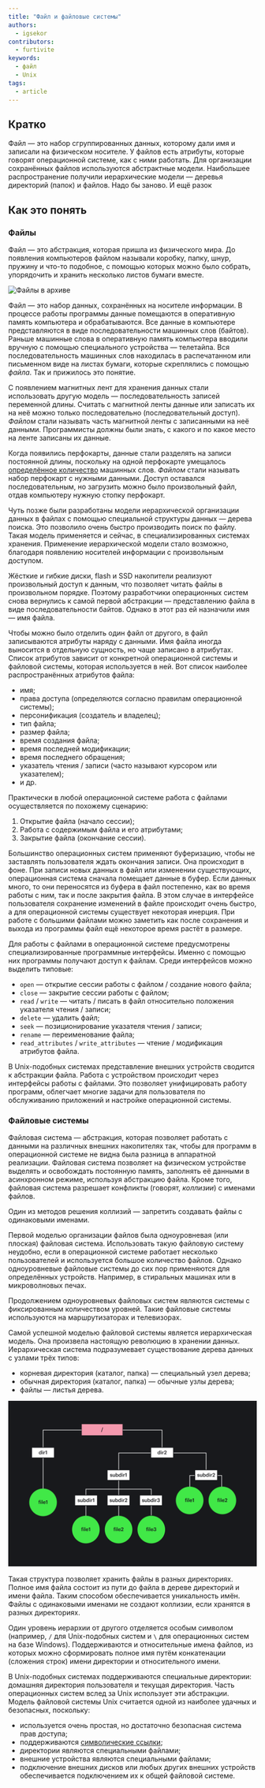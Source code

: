 ```yaml
---
title: "Файл и файловые системы"
authors:
  - igsekor
contributors:
  - furtivite
keywords:
  - файл
  - Unix
tags:
  - article
---
```


## Кратко

Файл — это набор сгруппированных данных, которому дали имя и записали на физическом носителе. У файлов есть атрибуты, которые говорят операционной системе, как с ними работать. Для организации сохранённых файлов используются абстрактные модели. Наибольшее распространение получили иерархические модели — деревья директорий (папок) и файлов. Надо бы заново. И ещё разок

## Как это понять

### Файлы

Файл — это абстракция, которая пришла из физического мира. До появления компьютеров файлом называли коробку, папку, шнур, пружину и что-то подобное, с помощью которых можно было собрать, упорядочить и хранить несколько листов бумаги вместе.

![Файлы в архиве](images/files.jpg)

Файл — это набор данных, сохранённых на носителе информации. В процессе работы программы данные помещаются в оперативную память компьютера и обрабатываются. Все данные в компьютере представляются в виде последовательности машинных слов (байтов). Раньше машинные слова в оперативную память компьютера вводили вручную с помощью специального устройства — телетайпа. Вся последовательность машинных слов находилась в распечатанном или письменном виде на листах бумаги, которые скреплялись с помощью _файла_. Так и прижилось это понятие.

С появлением магнитных лент для хранения данных стали использовать другую модель — последовательность записей переменной длины. Считать с магнитной ленты данные или записать их на неё можно только последовательно (последовательный доступ). _Файлом_ стали называть часть магнитной ленты с записанными на неё данными. Программисты должны были знать, с какого и по какое место на ленте записаны их данные.

Когда появились перфокарты, данные стали разделять на записи постоянной длины, поскольку на одной перфокарте умещалось [определённое количество](https://ru.wikipedia.org/wiki/Перфокарта) машинных слов. _Файлом_ стали называть набор перфокарт с нужными данными. Доступ оставался последовательным, но загрузить можно было произвольный файл, отдав компьютеру нужную стопку перфокарт.

Чуть позже были разработаны модели иерархической организации данных в файлах с помощью специальной структуры данных — дерева поиска. Это позволило очень быстро производить поиск по файлу. Такая модель применяется и сейчас, в специализированных системах хранения. Применение иерархической модели стало возможно, благодаря появлению носителей информации с произвольным доступом.

Жёсткие и гибкие диски, flash и SSD накопители реализуют произвольный доступ к данным, что позволяет читать файлы в произвольном порядке. Поэтому разработчики операционных систем снова вернулись к самой первой абстракции — представлению файла в виде последовательности байтов. Однако в этот раз ей назначили имя — имя файла.

Чтобы можно было отделить один файл от другого, в файл записываются атрибуты наряду с данными. Имя файла иногда выносится в отдельную сущность, но чаще записано в атрибутах. Список атрибутов зависит от конкретной операционной системы и файловой системы, которая используется в ней. Вот список наиболее распространённых атрибутов файла:

- имя;
- права доступа (определяются согласно правилам операционной системы);
- персонификация (создатель и владелец);
- тип файла;
- размер файла;
- время создания файла;
- время последней модификации;
- время последнего обращения;
- указатель чтения / записи (часто называют курсором или указателем);
- и др.

Практически в любой операционной системе работа с файлами осуществляется по похожему сценарию:

1. Открытие файла (начало сессии);
2. Работа с содержимым файла и его атрибутами;
3. Закрытие файла (окончание сессии).

Большинство операционных систем применяют буферизацию, чтобы не заставлять пользователя ждать окончания записи. Она происходит в фоне. При записи новых данных в файл или изменении существующих, операционная система сначала помещает данные в буфер. Если данных много, то они переносятся из буфера в файл постепенно, как во время работы с ним, так и после закрытия файла. В этом случае в интерфейсе пользователя сохранение изменений в файле происходит очень быстро, а для операционной системы существует некоторая инерция. При работе с большими файлами можно заметить как после сохранения и выхода из программы файл ещё некоторое время растёт в размере.

Для работы с файлами в операционной системе предусмотрены специализированные программные интерфейсы. Именно с помощью них программы получают доступ к файлам. Среди интерфейсов можно выделить типовые:

- `open` — открытие сессии работы с файлом / создание нового файла;
- `close` — закрытие сессии работы с файлом;
- `read` / `write` — читать / писать в файл относительно положения указателя чтения / записи;
- `delete` — удалить файл;
- `seek` — позиционирование указателя чтения / записи;
- `rename` — переименование файла;
- `read_attributes` / `write_attributes` — чтение / модификация атрибутов файла.

В Unix-подобных системах представление внешних устройств сводится к абстракции файла. Работа с устройством происходит через интерфейсы работы с файлами. Это позволяет унифицировать работу программ, облегчает многие задачи для пользователя по обслуживанию приложений и настройке операционной системы.

### Файловые системы

Файловая система — абстракция, которая позволяет работать с данными на различных внешних накопителях так, чтобы для программ в операционной системе не видна была разница в аппаратной реализации. Файловая система позволяет на физическом устройстве выделять и освобождать постоянную память, заполнять её данными в асинхронном режиме, используя абстракцию файла. Кроме того, файловая система разрешает конфликты (говорят, _коллизии_) с именами файлов.

Один из методов решения коллизий — запретить создавать файлы с одинаковыми именами.

Первой моделью организации файлов была одноуровневая (или плоская) файловая система. Использовать такую файловую систему неудобно, если в операционной системе работает несколько пользователей и используется большое количество файлов. Однако одноуровневые файловые системы до сих пор применяются для определённых устройств. Например, в стиральных машинах или в микроволновых печах.

Продолжением одноуровневых файловых систем являются системы с фиксированным количеством уровней. Такие файловые системы используются на маршрутизаторах и телевизорах.

Самой успешной моделью файловой системы является иерархическая модель. Она произвела настоящую революцию в хранении данных. Иерархическая система подразумевает существование дерева данных с узлами трёх типов:

- корневая директория (каталог, папка) — специальный узел дерева;
- обычная директория (каталог, папка) — обычные узлы дерева;
- файлы — листья дерева.

![Модель иерархической файловой системы](images/file-system.png)

Такая структура позволяет хранить файлы в разных директориях. Полное имя файла состоит из пути до файла в дереве директорий и имени файла. Таким способом обеспечивается уникальность имён. Файлы с одинаковыми именами не создают коллизии, если хранятся в разных директориях.

Один уровень иерархии от другого отделяется особым символом (например, `/` для Unix-подобных систем и `\` для операционных систем на базе Windows). Поддерживаются и относительные имена файлов, из которых можно сформировать полное имя путём конкатенации (сложения строк) имени директории и относительного имени.

В Unix-подобных системах поддерживаются специальные директории: домашняя директория пользователя и текущая директория. Часть операционных систем вслед за Unix использует эти абстракции. Модель файловой системы Unix считается одной из наиболее удачных и безопасных, поскольку:

- используется очень простая, но достаточно безопасная система прав доступа;
- поддерживаются [символические ссылки](/tools/cli/#файловая-система);
- директории являются специальными файлами;
- внешние устройства являются специальными файлами;
- подключение внешних дисков или любых других внешних устройств обеспечивается подключением их к общей файловой системе.

